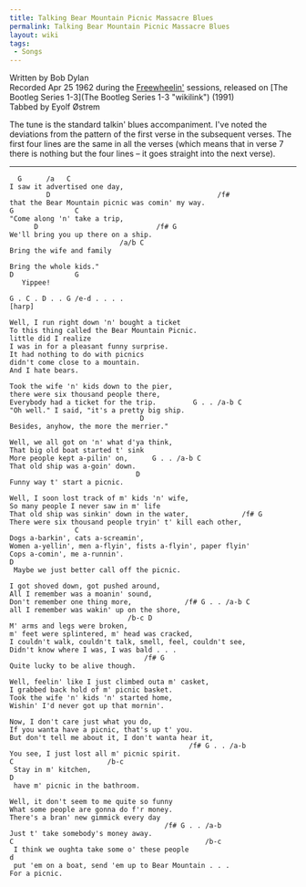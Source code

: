 ```yaml
---
title: Talking Bear Mountain Picnic Massacre Blues
permalink: Talking Bear Mountain Picnic Massacre Blues
layout: wiki
tags:
 - Songs
---
```


Written by Bob Dylan  
Recorded Apr 25 1962 during the [Freewheelin'](Freewheelin' "wikilink")
sessions, released on [The Bootleg Series
1-3](The Bootleg Series 1-3 "wikilink") (1991)  
Tabbed by Eyolf Østrem

The tune is the standard talkin' blues accompaniment. I've noted the
deviations from the pattern of the first verse in the subsequent verses.
The first four lines are the same in all the verses (which means that in
verse 7 there is nothing but the four lines – it goes straight into the
next verse).

* * * * *

      G      /a   C
    I saw it advertised one day,
             D                                         /f#
    that the Bear Mountain picnic was comin' my way.
    G               C
    "Come along 'n' take a trip,
          D                             /f# G
    We'll bring you up there on a ship.
                               /a/b C
    Bring the wife and family

    Bring the whole kids."
    D               G
       Yippee!

    G . C . D . . G /e-d . . . .
    [harp]

    Well, I run right down 'n' bought a ticket
    To this thing called the Bear Mountain Picnic.
    little did I realize
    I was in for a pleasant funny surprise.
    It had nothing to do with picnics
    didn't come close to a mountain.
    And I hate bears.

    Took the wife 'n' kids down to the pier,
    there were six thousand people there,
    Everybody had a ticket for the trip.         G . . /a-b C
    "Oh well." I said, "it's a pretty big ship.
                                    D
    Besides, anyhow, the more the merrier."

    Well, we all got on 'n' what d'ya think,
    That big old boat started t' sink
    More people kept a-pilin' on,      G . . /a-b C
    That old ship was a-goin' down.
                                   D
    Funny way t' start a picnic.

    Well, I soon lost track of m' kids 'n' wife,
    So many people I never saw in m' life
    That old ship was sinkin' down in the water,             /f# G
    There were six thousand people tryin' t' kill each other,
                    C
    Dogs a-barkin', cats a-screamin',
    Women a-yellin', men a-flyin', fists a-flyin', paper flyin'
    Cops a-comin', me a-runnin'.
    D
     Maybe we just better call off the picnic.

    I got shoved down, got pushed around,
    All I remember was a moanin' sound,
    Don't remember one thing more,             /f# G . . /a-b C
    all I remember was wakin' up on the shore,
                                 /b-c D
    M' arms and legs were broken,
    m' feet were splintered, m' head was cracked,
    I couldn't walk, couldn't talk, smell, feel, couldn't see,
    Didn't know where I was, I was bald . . .
                                     /f# G
    Quite lucky to be alive though.

    Well, feelin' like I just climbed outa m' casket,
    I grabbed back hold of m' picnic basket.
    Took the wife 'n' kids 'n' started home,
    Wishin' I'd never got up that mornin'.

    Now, I don't care just what you do,
    If you wanta have a picnic, that's up t' you.
    But don't tell me about it, I don't wanta hear it,
                                                /f# G . . /a-b
    You see, I just lost all m' picnic spirit.
    C                       /b-c
     Stay in m' kitchen,
    D
     have m' picnic in the bathroom.

    Well, it don't seem to me quite so funny
    What some people are gonna do f'r money.
    There's a bran' new gimmick every day
                                          /f# G . . /a-b
    Just t' take somebody's money away.
    C                                               /b-c
     I think we oughta take some o' these people
    d
     put 'em on a boat, send 'em up to Bear Mountain . . .
    For a picnic.
